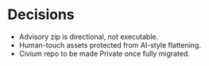 # Decisions
- Advisory zip is directional, not executable.
- Human-touch assets protected from AI-style flattening.
- Civium repo to be made Private once fully migrated.

